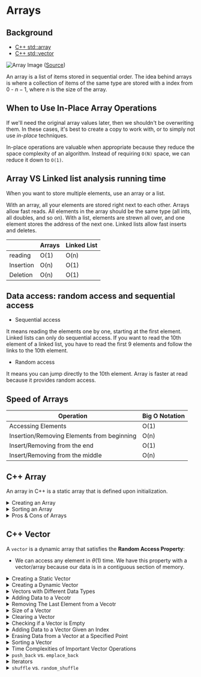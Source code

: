 # Arrays

## Background

-   [C++ std::array](http://www.cplusplus.com/reference/array/array/)
-   [C++ std::vector](http://www.cplusplus.com/reference/vector/vector/)

![Array Image](https://media.geeksforgeeks.org/wp-content/uploads/C-Arrays.jpg)
([Source](https://www.geeksforgeeks.org/c-sharp-arrays/))

An array is a list of items stored in sequential order. The idea behind arrays is where a collection of items of the same type are stored with a index from $0$ - $n - 1$, where $n$ is the size of the array.
## When to Use In-Place Array Operations

If we'll need the original array values later, then we shouldn't be overwriting them. In these cases, it's best to create a copy to work with, or to simply not use _in-place_ techniques.

In-place operations are valuable when appropriate because they reduce the space complexity of an algorithm. Instead of requiring `O(N)` space, we can reduce it down to `O(1)`.

## Array VS Linked list analysis running time

When you want to store multiple elements, use an array or a list.

With an array, all your elements are stored right next to each other. Arrays allow fast reads. All elements in the array should be the same type (all ints, all doubles, and so on).
With a list, elements are strewn all over, and one element stores the address of the next one. Linked lists allow fast inserts and deletes.

|           | Arrays | Linked List |
| --------- | ------ | ----------- |
| reading   | O(1)   | O(n)        |
| Insertion | O(n)   | O(1)        |
| Deletion  | O(n)   | O(1)        |

## Data access: random access and sequential access

-   Sequential access

It means reading the elements one by one, starting at the first element. Linked lists can only do sequential access. If you want to read the 10th element of a linked list, you have to read the first 9 elements and follow the links to the 10th element.

-   Random access

It means you can jump directly to the 10th element. Array is faster at read because it provides random access.

## Speed of Arrays

| Operation                                  | Big O Notation |
| ------------------------------------------ | -------------- |
| Accessing Elements                         | O(1)           |
| Insertion/Removing Elements from beginning | O(n)           |
| Insert/Removing from the end               | O(1)           |
| Insert/Removing from the middle            | O(n)           |


## C++ Array

An array in C++ is a static array that is defined upon initialization.

<details>
  <summary>Creating an Array</summary>

```cpp
int arr[50];
```

In the example above, we create an array of size $50$ (we can store $50$ elements numbered from indexes $0$ to $49$).

If we were to access the $6$-th element, we can access it with $arr[6]$.

**WARNING: The $i$-th index in $arr[i]$ must be an integer from $0$ to $n - 1$ where $n$ is the size of the vector.**

</details>

<details>
  <summary>Sorting an Array</summary>

We can sort an array in $\theta(n \ log \ n)$ using the `sort` function:

```cpp
// WARNING: This code does NOT work properly. Can you spot it?
int arr[] = {4, 1, 2, 5, 3};
sort(arr, arr + 4);
```

Unfortunately, after running this, our "sorted" array is $\{ 1, 2, 4, 5, 3\}$. Why is that? It turns out $arr + 4$ means sort the first $4$ elements in the array.

If we were to sort the entire array, we have to do $sort(arr, arr + n)$ where $n$ is the size of the array.

```cpp
int arr[] = {4, 1, 2, 5, 3};
sort(arr, arr + 5);
```

</details>

<details>
  <summary>Pros & Cons of Arrays</summary>

## Pros

-   stores data in sequential memory
-   uses indexing to get data (index from $0$ - $n - 1$)

## Cons

-   only contain data of same type
-   fixed capacity

</details>

## C++ Vector


A `vector` is a dynamic array that satisfies the **Random Access Property**:

-   We can access any element in $\theta(1)$ time. We have this property with a vector/array because our data is in a contiguous section of memory.

<details>

<summary>Creating a Static Vector</summary>

```cpp
vector<int> arr(50);
```

In the example above, we're creating a vector of size $50$ (we can store $50$ elements from indexes $0$ to $49$).

If we were to access the $6$-th element, we can access it with $arr[6]$.

**WARNING: The $i$-th index in $arr[i]$ must be an integer from $0$ to $n - 1$ where $n$ is the size of the vector.**

To add/update the data at $arr[i]$, we can use the following format:

```cpp
arr[6] = 3;
arr[4] = 9;

arr[6] = 2; // update the data at arr[6]
```

</details>

<details>

<summary>Creating a Dynamic Vector</summary>

Also, we can create an vector through the following format:

```cpp
vector<int> arr;
```

And add elements with the `push_back` function:

```cpp
arr.push_back(50);
arr.push_back(32);
```

**WARNING: Using the example above, we can't access/update the element at $arr[6]$. We can only access elements in the array boundaries ($0$ to $n -  1$).**

</details>

<details>

<summary>Vectors with Different Data Types</summary>

For general cases, defining a vector follows the following format:

```cpp
vector<data_type_here> your_name_here;
```

where `data_type_here` is the data type you want the vector to store and `your_name_here` is the name of the array.

We can also define the following vectors (and more) without any issues:

```cpp
vector<int> ints;
vector<string> str;
vector<float> floats;
vector<double> doubles;
vector<long long> ll;
vector<char> c;
```

We can even define a vector with a vector inside!

```cpp
// 2D vectors:
vector<vector<int>> ints_2d;
vector<vector<string>> str_2d;
vector<vector<float>> floats_2d;
vector<vector<double>> doubles_2d;
vector<vector<long long>> ll_2d;
vector<vector<char>> c_2d;

// Adding values
// Add a vector that contains 2 to the 2D vector 'ints_2d'
ints_2d.push_back({2});

// Accessing data in arr[row][column] format
cout << ints_2d[0][0] << "\n"; // 2

// Updating data in arr[row][column] format
ints_2d[0][0] = 3;
ints_2d[0][0]++;

// Accessing data in arr[row][column] format
cout << ints_2d[0][0] << "\n"; // 4
```

**WARNING: When defining vectors, make sure your array names are different!**

</details>

<details>

<summary>Adding Data to a Vecotr</summary>

We can define a vector with some starting data using the format shown below:

```cpp
vector<int> arr1 = {4, 5, 6};
// Our vector now contains {4, 5, 6}.

// -- OR --
// in C++ 11 and above:
vector<int> arr2 {4, 5, 6};
// Our vector now contains {4, 5, 6}.
```

We can also use the `push_back` function to add data to our vector:

```cpp
vector<int> arr;
arr.push_back(1);
// array contains {1}

for (int i = 2; i <= 4; i++)
  arr.push_back(i);

// array contains {1, 2, 3, 4}
```

</details>

<details>

<summary>Removing The Last Element from a Vecotr</summary>

Assume that we have an array $arr$ with elements $\{ 1, 2, 3, 4, 5, 6 \}$. We can delete the last element from the array through the `pop_back` function.

```cpp
arr.pop_back();
```

Now, our array contains $\{ 1, 2, 3, 4, 5 \}$ after deleting the last element.

</details>

<details>

<summary>Size of a Vector</summary>

If we were to have an array $arr = \{ 1, 2, 3, 4, 5, 6\}$, and we want to get the `size` of the array, we can use the `size` function:

```cpp
vector<int> arr { 1, 2, 3, 4, 5, 6};

cout << arr.size() << "\n"; // 6
```

</details>

<details>

<summary>Clearing a Vector</summary>

If we had a really messy vector, we can clear our vector using the `clear` function:

```cpp
vector<int> arr {1, 2, 3};
cout << arr.size() << "\n"; // 3

arr.clear(); // clear the array

cout << arr.size() << "\n"; // 0
```

</details>

<details>

<summary>Checking if a Vector is Empty</summary>

We can check if our vector is empty using the `empty` function (that returns a boolean value):

```cpp
vector<int> arr {1, 2, 3};

// Array is not empty
if (arr.empty())
  cout << "Array is empty\n";
else
  cout << "Array is not empty\n";

arr.clear(); // clear the array

// Array is empty
if (arr.empty())
  cout << "Array is empty\n";
else
  cout << "Array is not empty\n";
```

</details>

<details>

<summary>Adding Data to a Vector Given an Index</summary>

We can add data $v$ to a vector given an index $i$ using the format `arr.insert(arr.begin() + i, v)`. An example:

```cpp
arr.insert(arr.begin() + 6, 4); // add an element 4 to index 6 - O(n)
```

</details>

<details>

<summary>Erasing Data from a Vector at a Specified Point</summary>

```cpp
// delete 6th element
arr.erase(arr.begin() + 5);

// delete the first 3 elements
arr.erase(arr.begin(), arr.begin() + 3);

// We can also pass in an iterator to the element:
// More information on find() in "STL Algorithms on Vectors"
auto it = find(arr.begin(), arr.end(), 4);

if (it != arr.end()) {
  arr.erase(it);
}
```

The time complexity of `arr.erase(it)` is pretty high: $\theta(n + m)$ where $n$ is the # of elements erased and $m$ is the # of elements after the last deleted that will be moved.

</details>

<details>

<summary>Sorting a Vector</summary>

We can sort a vector in $\theta(n \ log \ n)$ using the `sort` function.

```cpp
// Sort the entire array in ascending order
sort(arr.begin(), arr.end());

// Sort the entire array in descending order
sort(arr.rbegin(), arr.rend());
```

</details>

<details>

<summary>Time Complexities of Important Vector Operations</summary>

Here are the most important functions used in CP and their time complexities:

\*_Table ordered from most important to least important._

| Operation   | Time Complexity                                                 |
| ----------- | --------------------------------------------------------------- |
| `push_back` | $\theta(1)$                                                     |
| `pop_back`  | $\theta(1)$                                                     |
| `size`      | $\theta(1)$                                                     |
| `clear`     | depending on your machine, it may be $\theta(1)$ or $\theta(n)$ |
| `empty`     | $\theta(1)$                                                     |
| `insert`    | $\theta(n)$                                                     |
| `erase`     | $\theta(n + m)$                                                 |
| `sort`      | $\theta(n \ log \ n)$                                           |

</details>

<details>

<summary><code>push_back</code> vs. <code>emplace_back</code></summary>

#### **[Source](https://qr.ae/pN0zCj)**

Here are the steps to execute `push_back`:

1. construct a new (empty) element
2. add it to the end of the container
3. copy the argument into the new element in #1

While the steps to execute `emplace_back`:

1. construct a new element using the argument values
2. add it to the end of the container

Using `emplace_back` spares you a copy operation.

An example of using `push_back` and `emplace_back`:

```cpp
// create a array of pairs that contains chars and integers
vector<pair<char, int>> arr;

// use push_back to create a new pair object
arr.push_back({'a', 1});

// NOTE: Using push_back, we can't do this:
// arr.push_back('b', 2);

// insert a pair in-place
arr.emplace_back('b', 2);
```

**ℹ️ Tip: For [primitive data types](https://www.geeksforgeeks.org/c-data-types/), it doesn't really matter if we use `push_back` or `emplace_back`. But for [objects](https://en.wikipedia.org/wiki/C%2B%2B_classes), `emplace_back` is preferred for efficiency reasons.**

</details>

<details>

<summary>Iterators</summary>

```
 +---+---+---+---+---+---+---+
 |   | 1 | 2 | 3 | 4 | 5 |   |
 +---+---+---+---+---+---+---+
   ↑   ↑               ↑   ↑
   |   |               |   |
rend() |         rbegin()  end()
       |                   rbegin().base()
     begin()
     rend().base()
```

Note that `begin()` points to an element in the data structure (first element), while `end()` points outside the data structure (**imaginary** last element outside the data structure + 1). Also, we can access the last element in the vector using reverse iterators in the form `arr.back()/arr.rbegin()`. Similarly, we can access the **imaginary** element before the first element using `arr.rend()`. The element where an iterator points to can be accessed using the $*$ symbol.

```cpp
cout << *arr.begin() << "\n";
```

Using this method, we can also get the element at index $5$ using pointer arithmetic:

```cpp
cout << *(arr.begin() + 5) << "\n"; // WARNING: The index is 0-based!!!
```

</details>

<details>

<summary><code>shuffle</code> vs. <code>random_shuffle</code></summary>

-   `random_shuffle` uses `rand()` to randomize the items, while `shuffle` uses generators from the [`<random>`](http://www.cplusplus.com/reference/random/) library
-   `shuffle` is an improvement over `random_shuffle` (where [`RAND_MAX`](http://www.cplusplus.com/reference/cstdlib/RAND_MAX/) is implementation dependent **If our array is of size $n$ and $n >$ `RAND_MAX`, consider using `shuffle` (or face undefined behaviors)**)
-   If you're using `shuffle`, set the seed as the current time in microseconds: `mt19937 rng((uint32_t)chrono::steady_clock::now().time_since_epoch().count()); `

</details>
